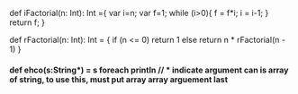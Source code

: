 def iFactorial(n: Int): Int ={
      var i=n;
      var f=1;
      while (i>0){
        f = f*i;
        i = i-1;
        }
     return f;
}


def rFactorial(n: Int): Int = {
  if (n <= 0)
    return 1
  else
    return n * rFactorial(n - 1)
}

#### def ehco(s:String*) = s foreach println // * indicate argument can is array of string, to use this, must put array array arguement last
